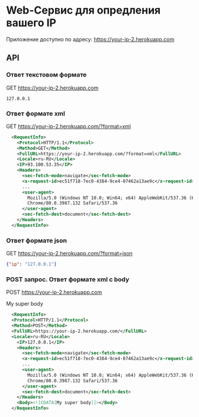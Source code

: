 # Web-Сервис для опредления вашего IP

Приложение доступно по адресу: https://your-ip-2.herokuapp.com

## API

### Ответ текстовом формате
GET https://your-ip-2.herokuapp.com
```
127.0.0.1
```

### Ответ формате xml
GET https://your-ip-2.herokuapp.com/?format=xml
```xml
  <RequestInfo>
    <Protocol>HTTP/1.1</Protocol>
    <Method>GET</Method>
    <FullURL>https://your-ip-2.herokuapp.com/?format=xml</FullURL>
    <Locale>ru-RU</Locale>
    <IP>93.100.53.35</IP>
    <Headers>
      <sec-fetch-mode>navigate</sec-fetch-mode>
      <x-request-id>ec51f718-7ec0-4384-9ce4-07462a13ae9c</x-request-id>
      ...
      <user-agent>
        Mozilla/5.0 (Windows NT 10.0; Win64; x64) AppleWebKit/537.36 (KHTML, like Gecko)
        Chrome/80.0.3987.132 Safari/537.36
      </user-agent>
      <sec-fetch-dest>document</sec-fetch-dest>
    </Headers>
  </RequestInfo>
```

### Ответ формате json
GET https://your-ip-2.herokuapp.com/?format=json
```json
{"ip": "127.0.0.1"}
```

### POST запрос. Ответ формате xml с body
POST https://your-ip-2.herokuapp.com

My super body

```xml
  <RequestInfo>
  <Protocol>HTTP/1.1</Protocol>
  <Method>POST</Method>
  <FullURL>https://your-ip-2.herokuapp.com/</FullURL>
  <Locale>ru-RU</Locale>
    <IP>127.0.0.1</IP>
    <Headers>
      <sec-fetch-mode>navigate</sec-fetch-mode>
      <x-request-id>ec51f718-7ec0-4384-9ce4-07462a13ae9c</x-request-id>
      ...
      <user-agent>
        Mozilla/5.0 (Windows NT 10.0; Win64; x64) AppleWebKit/537.36 (KHTML, like Gecko)
        Chrome/80.0.3987.132 Safari/537.36
      </user-agent>
      <sec-fetch-dest>document</sec-fetch-dest>
    </Headers>
    <Body><![CDATA[My super body]]></Body>
  </RequestInfo>
```
